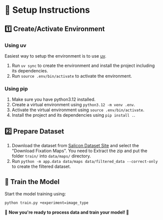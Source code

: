# 📂 Setup Instructions
## 1️⃣ Create/Activate Environment
### Using uv
Easiest way to setup the environment is to use [uv](https://github.com/astral-sh/uv).

1. Run `uv sync` to create the environment and install the project including its dependencies.
2. Run `source .env/bin/activate` to activate the environment.

### Using pip

1. Make sure you have python3.12 installed.
2. Create a virtual environment using `python3.12 -m venv .env`.
3. Activate the virtual environment using `source .env/bin/activate`.
4. Install the project and its dependencies using `pip install .`.

## 2️⃣ Prepare Dataset

1. Download the dataset from [Salicon Dataset Site](https://salicon.net/challenge-2017/) and select the "Download Fixation Maps". You need to Extract the zip and put the folder `train/` into `data/maps/` directory.
2. Run `python -m app.data data/maps data/filtered_data --correct-only` to create the filtered dataset.

## 🚀 Train the Model

Start the model training using:

```bash
python train.py +experiment=image_type
```

📌 **Now you're ready to process data and train your model! 🚀**


